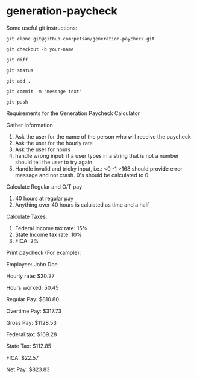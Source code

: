 # generation-paycheck

Some useful git instructions:

``git clone git@github.com:petsan/generation-paycheck.git``

``git checkout -b your-name``

``git diff``

``git status``

``git add .``

``git commit -m "message text"``

``git push``

Requirements for the Generation Paycheck Calculator

Gather information
1. Ask the user for the name of the person who will receive the paycheck
2. Ask the user for the hourly rate
3. Ask the user for hours
4. handle wrong input: if a user types in a string that is not a number should tell the user to try again
5. Handle invalid and tricky input, i.e.: <0 -1 >168 should provide error message and not crash. 0's should be calculated to 0.

Calculate Regular and O/T pay
1. 40 hours at regular pay
2. Anything over 40 hours is calulated as time and a half

Calculate Taxes:
1. Federal Income tax rate: 15%
2. State Income tax rate: 10%
3. FICA: 2%

Print paycheck (For example):


Employee: John Doe

Hourly rate: $20.27

Hours worked: 50.45

Regular Pay: $810.80

Overtime Pay: $317.73

Gross Pay: $1128.53

Federal tax: $169.28

State Tax: $112.85

FICA: $22.57

Net Pay: $823.83
